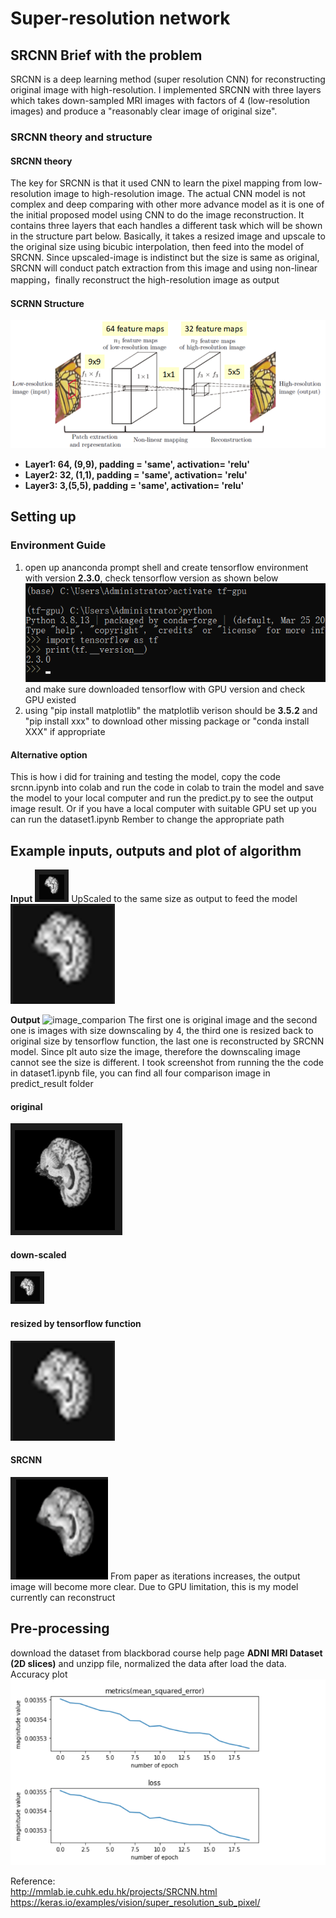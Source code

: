 # Super-resolution network

## SRCNN Brief with the problem
SRCNN is a deep learning method (super resolution CNN) for reconstructing original image with high-resolution. I implemented SRCNN with three layers which takes down-sampled MRI images with factors of 4 (low-resolution images) and produce a "reasonably clear image of original size".

### SRCNN theory and structure
####  SRCNN theory
The key for SRCNN is that it used CNN to learn the pixel mapping from low-resolution image to high-resolution image. The actual CNN model is not complex and deep comparing with other more advance model as it is one of the initial proposed model using CNN to do the image reconstruction. It contains three layers that each handles a different task which will be shown in the structure part below. Basically, it takes a resized image and upscale to the original size using bicubic interpolation, then feed into the model of SRCNN. Since upscaled-image is indistinct but the size is same as original, SRCNN will conduct patch extraction from this image and using non-linear mapping，finally reconstruct the high-resolution image as output 
#### SCRNN Structure	
![SRCNN structure](SRCNN_model_structure.png)

- **Layer1: 64, (9,9), padding = 'same', activation= 'relu'**
- **Layer2: 32, (1,1), padding = 'same', activation= 'relu'**
- **Layer3: 3,(5,5), padding = 'same', activation= 'relu'**

## Setting up
### Environment Guide
1. open up ananconda prompt shell and create tensorflow environment with version **2.3.0**, check tensorflow version as shown below
![tensorflow environment](environment.png)
and make sure downloaded tensorflow with GPU version and check GPU existed
2. using "pip install matplotlib" 
the matplotlib verison should be **3.5.2**
and "pip install xxx" to download other missing package
or "conda install XXX" if appropriate

#### Alternative option 
This is how i did for training and testing the model, copy the code srcnn.ipynb into colab and run the code in colab to train the model and save the model to your local computer and run the predict.py to see the output image result. Or if you have a local computer with suitable GPU set up you can run the dataset1.ipynb
Rember to change the appropriate path 
## Example inputs, outputs and plot of algorithm
**Input**
![down-scaled](predict_result/down-scale.png)
UpScaled to the same size as output to feed the model
![resized by tensorflow function](predict_result/upscale.png)

**Output**
![image_comparion](predict_result/result_comparison.png)
The first one is original image and the second one is images with size downscaling by 4, the third one is resized back to original size by tensorflow function, the last one is reconstructed by SRCNN model. Since plt auto size the image, therefore the downscaling image cannot see the size is different. I took screenshot from running the the code in dataset1.ipynb file, you can find all four comparison image in predict_result folder

#### original
![original](predict_result/original.png)
#### down-scaled
![down-scaled](predict_result/down-scale.png)
#### resized by tensorflow function
![resized by tensorflow function](predict_result/upscale.png)
#### SRCNN 
![SRCNN](predict_result/SRCNN.png)
From paper as iterations increases, the output image will become more clear. Due to GPU limitation, this is my model currently can reconstruct

## Pre-processing
download the dataset from blackborad course help page **ADNI MRI Dataset (2D slices)** and unzipp file, normalized the data after load the data. 
Accuracy plot
![loss and accuracy metric plot](plot.png)

Reference:<br>
http://mmlab.ie.cuhk.edu.hk/projects/SRCNN.html<br>
https://keras.io/examples/vision/super_resolution_sub_pixel/
